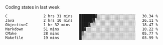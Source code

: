 Coding states in last week

<!--START_SECTION:waka-->

```text
C                2 hrs 31 mins   ███████▓░░░░░░░░░░░░░░░░░   30.34 %
Java             2 hrs 10 mins   ██████▓░░░░░░░░░░░░░░░░░░   26.11 %
ObjectiveC       1 hr 32 mins    ████▓░░░░░░░░░░░░░░░░░░░░   18.47 %
Markdown         51 mins         ██▓░░░░░░░░░░░░░░░░░░░░░░   10.22 %
CMake            28 mins         █▒░░░░░░░░░░░░░░░░░░░░░░░   05.77 %
Makefile         19 mins         █░░░░░░░░░░░░░░░░░░░░░░░░   03.99 %
```

<!--END_SECTION:waka-->
